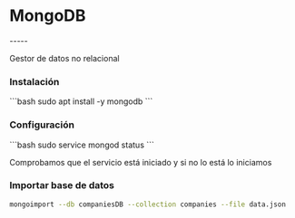 <h1>MongoDB</h1>
-----

<p>Gestor de datos no relacional </p>
<h3>Instalación</h3>
```bash
sudo apt install -y mongodb
```



<h3>Configuración</h3>
```bash
sudo service mongod status
```

<p>Comprobamos que el servicio está iniciado y si no lo está lo iniciamos </p>

<h3>Importar base de datos</h3>

```bash
mongoimport --db companiesDB --collection companies --file data.json
```

